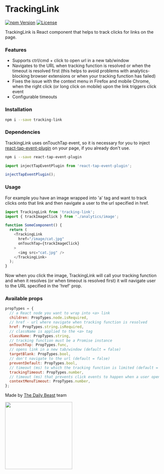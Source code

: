 TrackingLink
=======

[![npm Version](https://img.shields.io/npm/v/tracking-link.svg)](https://www.npmjs.com/package/tracking-link) [![License](https://img.shields.io/npm/l/tracking-link.svg)](https://www.npmjs.com/package/tracking-link)

TrackingLink is React component that helps to track clicks for links on the page.

### Features
* Supports ctrl/cmd + click to open url in a new tab/window
* Navigates to the URL when tracking function is resolved or when the timeout is resolved first (this helps to avoid problems with analytics-blocking browser extensions or when your tracking function has failed)
* Fixes the issue with the context menu in Firefox and mobile Chrome, when the right click (or long click on mobile) upon the link triggers click event
* Configurable timeouts

### Installation

```bash
npm i --save tracking-link
```

### Dependencies
TrackingLink uses onTouchTap event, so it is necessary for you to inject [react-tap-event-plugin](https://github.com/zilverline/react-tap-event-plugin) on your page, if you already don't use.
```bash
npm i --save react-tap-event-plugin
```

```javascript
import injectTapEventPlugin from 'react-tap-event-plugin';

injectTapEventPlugin();
```

### Usage
For example you have an image wrapped into 'a' tag and want to track clicks onto that link and then navigate a user to the url specified in href.

```javascript
import TrackingLink from 'tracking-link';
import { trackImageClick } from './analytics/image';

function SomeComponent() {
  return (
    <TrackingLink
      href="/image/cat.jpg"
      onTouchTap={trackImageClick}
    >
      <img src="cat.jpg" />
    </TrackingLink>
  );
}
```

Now when you click the image, TrackingLink will call your tracking function and when it resolves (or when timeout is resolved first) it will navigate user to the URL specified in the 'href' prop.

### Available props
 
```javascript
propTypes = {
  // a React node you want to wrap into <a> link
  children: PropTypes.node.isRequired,
  // href - url where navigate when tracking function is resolved
  href: PropTypes.string.isRequired,
  // className is applied to the <a> tag
  className: PropTypes.string,
  // tracking function must be a Promise instance
  onTouchTap: PropTypes.func,
  // opens link in a new tab/window (default = false)
  targetBlank: PropTypes.bool,
  // don't navigate to the url (default = false)
  preventDefault: PropTypes.bool,
  // timeout (ms) to which the tracking function is limited (default = 500)
  trackingTimeout: PropTypes.number,
  // timeout (ms) that prevents click events to happen when a user opens context menu (default = 300)
  contextMenuTimeout: PropTypes.number,
};
```

Made by [The Daily Beast](https://thedailybeast.com) team

<img src="https://pbs.twimg.com/profile_images/862673271212441600/u_DNSQ_Q.jpg" width="220" />